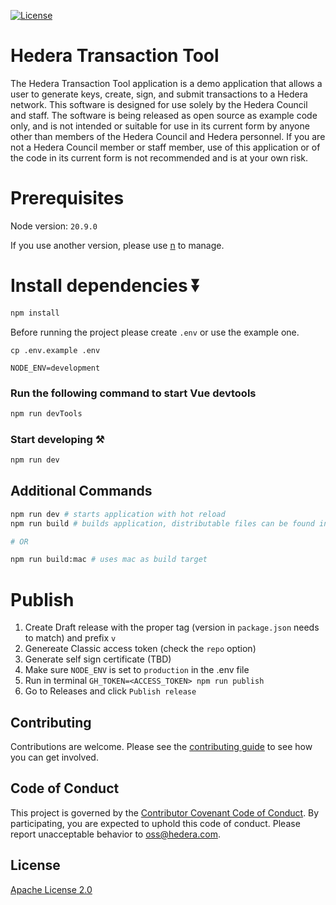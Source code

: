 [![License](https://img.shields.io/badge/License-Apache%202.0-blue.svg)](https://opensource.org/licenses/Apache-2.0)

# Hedera Transaction Tool

The Hedera Transaction Tool application is a demo application that allows a user to generate keys, create, sign, and submit transactions to a Hedera network. This software is designed for use solely by the Hedera Council and staff. The software is being released as open source as example code only, and is not intended or suitable for use in its current form by anyone other than members of the Hedera Council and Hedera personnel. If you are not a Hedera Council member or staff member, use of this application or of the code in its current form is not recommended
and is at your own risk.

# Prerequisites

Node version: `20.9.0`

If you use another version, please use [n](https://github.com/tj/n) to manage.

# Install dependencies ⏬

```bash
npm install
```

Before running the project please create `.env` or use the example one.

```shell
cp .env.example .env
```

```
NODE_ENV=development
```

### Run the following command to start Vue devtools

```bash
npm run devTools
```

### Start developing ⚒️

```bash
npm run dev
```

## Additional Commands

```bash
npm run dev # starts application with hot reload
npm run build # builds application, distributable files can be found in "dist" folder

# OR

npm run build:mac # uses mac as build target
```

# Publish

1. Create Draft release with the proper tag (version in `package.json` needs to match) and prefix `v`
2. Genereate Classic access token (check the `repo` option)
3. Generate self sign certificate (TBD)
4. Make sure `NODE_ENV` is set to `production` in the .env file
5. Run in terminal `GH_TOKEN=<ACCESS_TOKEN> npm run publish`
6. Go to Releases and click `Publish release`


## Contributing

Contributions are welcome. Please see the
[contributing guide](https://github.com/hashgraph/.github/blob/main/CONTRIBUTING.md)
to see how you can get involved.

## Code of Conduct

This project is governed by the
[Contributor Covenant Code of Conduct](https://github.com/hashgraph/.github/blob/main/CODE_OF_CONDUCT.md). By
participating, you are expected to uphold this code of conduct. Please report unacceptable behavior
to [oss@hedera.com](mailto:oss@hedera.com).

## License

[Apache License 2.0](LICENSE)
